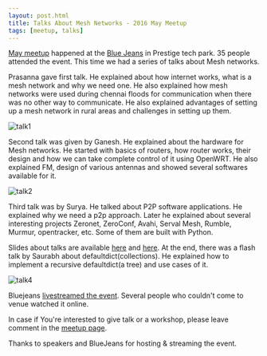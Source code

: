 ```yaml
---
layout: post.html
title: Talks About Mesh Networks - 2016 May Meetup
tags: [meetup, talks]
---
```


[May meetup](http://www.meetup.com/BangPypers/events/197867222/) happened at the [Blue Jeans](https://bluejeans.com/) in Prestige tech park. 35 people attended the event. This time we had a series of talks about Mesh networks.

Prasanna gave first talk. He explained about how internet works, what is a mesh network and why we need one. He also explained how mesh networks were used during chennai floods for communication when there was no other way to communicate. He also explained advantages of setting up a mesh network in rural areas and challenges in setting up them.

![talk1]()

Second talk was given by Ganesh. He explained about the hardware for Mesh networks. He started with basics of routers, how router works, their design and how we can take complete control of it using OpenWRT. He also explained FM, design of various antennas and showed several softwares available for it.

![talk2]()

Third talk was by Surya. He talked about P2P software applications. He explained why we need a p2p approach. Later he explained about several interesting projects Zeronet, ZeroConf, Avahi, Serval Mesh, Rumble, Murmur, opentracker, etc. Some of them are built with Python.

Slides about talks are available [here](https://github.com/suriyadeepan/meshnet-guide-slides/files/275878/MeshGuide_BangPypers.pdf) and [here](https://github.com/lrmodesgh/Presentation/blob/master/0%20Main%20Subjects/9%20Radio%20Mesh%20Networking%20%26%20Distributed%20Systems/Radio%20Mesh%20Networking%20and%20Distributed%20Systems.pdf).
At the end, there was a flash talk by Saurabh about defaultdict(collections). He explained how to implement a recursive defaultdict(a tree) and use cases of it.

![talk4]()

Bluejeans [livestreamed the event](https://a2m.bluejeans.com/a2m/live-event/yl86464). Several people who couldn't come to venue watched it online.


In case if You're interested to give talk or a workshop, please leave comment in the [meetup page](http://www.meetup.com/BangPypers/).

Thanks to speakers and BlueJeans for hosting & streaming the event.
